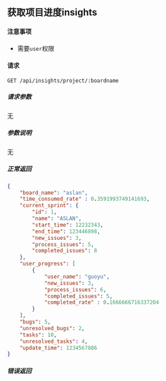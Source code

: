 ## 获取项目进度insights

#### 注意事项

- 需要`user`权限

#### 请求

```
GET /api/insights/project/:boardname
```

##### 请求参数

无

##### 参数说明

无

##### 正常返回

```json
{
    "board_name": "aslan", 
    "time_consumed_rate" : 0.3591993749141693,
    "current_sprint": {
        "id": 1, 
        "name": "ASLAN", 
        "start_time": 12232343, 
        "end_time": 123446898, 
        "new_issues": 3, 
        "process_issues": 5, 
        "completed_issues": 8
    }, 
    "user_progress": [
        {
            "user_name": "guoyu", 
            "new_issues": 3, 
            "process_issues": 6, 
            "completed_issues": 5,
            "completed_rate" : 0.1666666716337204
        }
    ], 
    "bugs": 5, 
    "unresolved_bugs": 2, 
    "tasks": 10, 
    "unresolved_tasks": 4, 
    "update_time": 1234567886
}
```

##### 错误返回
